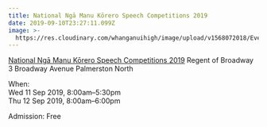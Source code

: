```yaml
---
title: National Ngā Manu Kōrero Speech Competitions 2019
date: 2019-09-10T23:27:11.099Z
image: >-
  https://res.cloudinary.com/whanganuihigh/image/upload/v1568072018/Events/1325282-588059-34.png
---
```

[National Ngā Manu Kōrero Speech Competitions 2019](https://www.eventfinda.co.nz/2019/national-ng-manu-k-rero-speech-competitions-2019/palmerston-north)
Regent of Broadway
3 Broadway Avenue
Palmerston North


When:  
Wed 11 Sep 2019, 8:00am–5:30pm  
Thu 12 Sep 2019, 8:00am–6:00pm

Admission: Free
